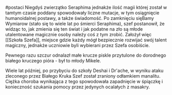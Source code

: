 #postaci
Niegdyś zwierzątko Seraphima jednakże ilość magii której został w tamtym czasie poddany spowodowały liczne mutacje, w tym osiągnięcie humanoidalnej postawy, a także świadomość. Po zamknięciu sięBamy Wymiarow (stało się to wiele lat po śmierci Seraphima), szef postanowił, że widząc to, jak zmienia się ten świat i jak podatne na zło są młode utalentowane magicznie osoby należy coś z tym zrobić. Założył więc [[Szkoła Szefa]], miejsce gdzie każdy mógł bezpiecznie rozwijać swój talent magiczny, jednakże uczniowie byli wybierani przez Szefa osobiście. 

Pewnego razu szczur odnalazł małe krucze piskle przytulone do dorodnego białego kruczego pióra - był to młody Mikele. 

Wiele lat później, po przybyciu do szkoły Deshai i Dr'ache, w wyniku ataku zleconego przez Białego Kruka Szef został zraniony odłamkiem manalitu. Ciężka choroba wynikająca z tego spowodowała zapadnięcie w śpiączkę i konieczność szukania pomocy przez jedynych ocalałych z masakry.
